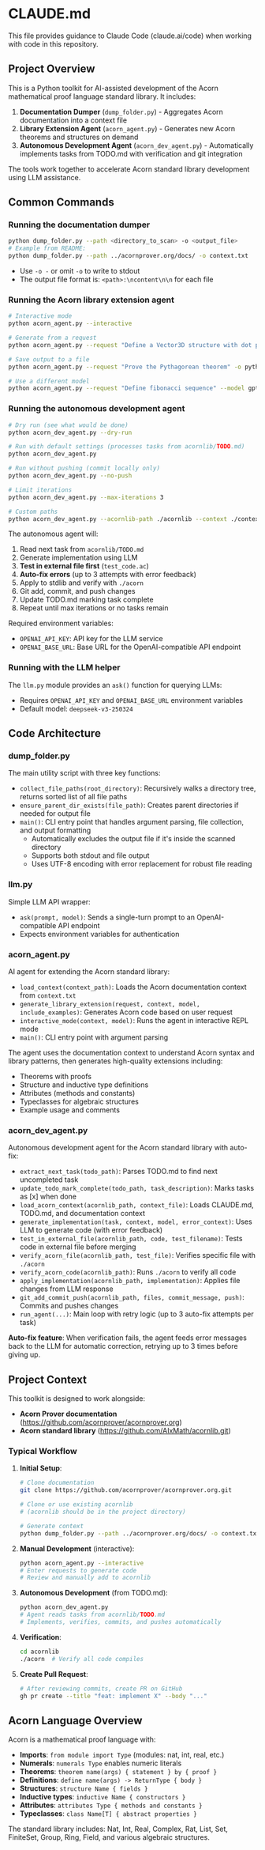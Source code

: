 # CLAUDE.md

This file provides guidance to Claude Code (claude.ai/code) when working with code in this repository.

## Project Overview

This is a Python toolkit for AI-assisted development of the Acorn mathematical proof language standard library. It includes:

1. **Documentation Dumper** (`dump_folder.py`) - Aggregates Acorn documentation into a context file
2. **Library Extension Agent** (`acorn_agent.py`) - Generates new Acorn theorems and structures on demand
3. **Autonomous Development Agent** (`acorn_dev_agent.py`) - Automatically implements tasks from TODO.md with verification and git integration

The tools work together to accelerate Acorn standard library development using LLM assistance.

## Common Commands

### Running the documentation dumper
```bash
python dump_folder.py --path <directory_to_scan> -o <output_file>
# Example from README:
python dump_folder.py --path ../acornprover.org/docs/ -o context.txt
```

- Use `-o -` or omit `-o` to write to stdout
- The output file format is: `<path>:\ncontent\n\n` for each file

### Running the Acorn library extension agent
```bash
# Interactive mode
python acorn_agent.py --interactive

# Generate from a request
python acorn_agent.py --request "Define a Vector3D structure with dot product"

# Save output to a file
python acorn_agent.py --request "Prove the Pythagorean theorem" -o pythagorean.ac

# Use a different model
python acorn_agent.py --request "Define fibonacci sequence" --model gpt-4
```

### Running the autonomous development agent
```bash
# Dry run (see what would be done)
python acorn_dev_agent.py --dry-run

# Run with default settings (processes tasks from acornlib/TODO.md)
python acorn_dev_agent.py

# Run without pushing (commit locally only)
python acorn_dev_agent.py --no-push

# Limit iterations
python acorn_dev_agent.py --max-iterations 3

# Custom paths
python acorn_dev_agent.py --acornlib-path ./acornlib --context ./context.txt
```

The autonomous agent will:
1. Read next task from `acornlib/TODO.md`
2. Generate implementation using LLM
3. **Test in external file first** (`test_code.ac`)
4. **Auto-fix errors** (up to 3 attempts with error feedback)
5. Apply to stdlib and verify with `./acorn`
6. Git add, commit, and push changes
7. Update TODO.md marking task complete
8. Repeat until max iterations or no tasks remain

Required environment variables:
- `OPENAI_API_KEY`: API key for the LLM service
- `OPENAI_BASE_URL`: Base URL for the OpenAI-compatible API endpoint

### Running with the LLM helper
The `llm.py` module provides an `ask()` function for querying LLMs:
- Requires `OPENAI_API_KEY` and `OPENAI_BASE_URL` environment variables
- Default model: `deepseek-v3-250324`

## Code Architecture

### dump_folder.py
The main utility script with three key functions:
- `collect_file_paths(root_directory)`: Recursively walks a directory tree, returns sorted list of all file paths
- `ensure_parent_dir_exists(file_path)`: Creates parent directories if needed for output file
- `main()`: CLI entry point that handles argument parsing, file collection, and output formatting
  - Automatically excludes the output file if it's inside the scanned directory
  - Supports both stdout and file output
  - Uses UTF-8 encoding with error replacement for robust file reading

### llm.py
Simple LLM API wrapper:
- `ask(prompt, model)`: Sends a single-turn prompt to an OpenAI-compatible API endpoint
- Expects environment variables for authentication

### acorn_agent.py
AI agent for extending the Acorn standard library:
- `load_context(context_path)`: Loads the Acorn documentation context from `context.txt`
- `generate_library_extension(request, context, model, include_examples)`: Generates Acorn code based on user request
- `interactive_mode(context, model)`: Runs the agent in interactive REPL mode
- `main()`: CLI entry point with argument parsing

The agent uses the documentation context to understand Acorn syntax and library patterns, then generates high-quality extensions including:
- Theorems with proofs
- Structure and inductive type definitions
- Attributes (methods and constants)
- Typeclasses for algebraic structures
- Example usage and comments

### acorn_dev_agent.py
Autonomous development agent for the Acorn standard library with auto-fix:
- `extract_next_task(todo_path)`: Parses TODO.md to find next uncompleted task
- `update_todo_mark_complete(todo_path, task_description)`: Marks tasks as [x] when done
- `load_acorn_context(acornlib_path, context_file)`: Loads CLAUDE.md, TODO.md, and documentation context
- `generate_implementation(task, context, model, error_context)`: Uses LLM to generate code (with error feedback)
- `test_in_external_file(acornlib_path, code, test_filename)`: Tests code in external file before merging
- `verify_acorn_file(acornlib_path, test_file)`: Verifies specific file with `./acorn`
- `verify_acorn_code(acornlib_path)`: Runs `./acorn` to verify all code
- `apply_implementation(acornlib_path, implementation)`: Applies file changes from LLM response
- `git_add_commit_push(acornlib_path, files, commit_message, push)`: Commits and pushes changes
- `run_agent(...)`: Main loop with retry logic (up to 3 auto-fix attempts per task)

**Auto-fix feature**: When verification fails, the agent feeds error messages back to the LLM for automatic correction, retrying up to 3 times before giving up.

## Project Context

This toolkit is designed to work alongside:
- **Acorn Prover documentation** (https://github.com/acornprover/acornprover.org)
- **Acorn standard library** (https://github.com/AIxMath/acornlib.git)

### Typical Workflow

1. **Initial Setup**:
   ```bash
   # Clone documentation
   git clone https://github.com/acornprover/acornprover.org.git

   # Clone or use existing acornlib
   # (acornlib should be in the project directory)

   # Generate context
   python dump_folder.py --path ../acornprover.org/docs/ -o context.txt
   ```

2. **Manual Development** (interactive):
   ```bash
   python acorn_agent.py --interactive
   # Enter requests to generate code
   # Review and manually add to acornlib
   ```

3. **Autonomous Development** (from TODO.md):
   ```bash
   python acorn_dev_agent.py
   # Agent reads tasks from acornlib/TODO.md
   # Implements, verifies, commits, and pushes automatically
   ```

4. **Verification**:
   ```bash
   cd acornlib
   ./acorn  # Verify all code compiles
   ```

5. **Create Pull Request**:
   ```bash
   # After reviewing commits, create PR on GitHub
   gh pr create --title "feat: implement X" --body "..."
   ```

## Acorn Language Overview

Acorn is a mathematical proof language with:
- **Imports**: `from module import Type` (modules: nat, int, real, etc.)
- **Numerals**: `numerals Type` enables numeric literals
- **Theorems**: `theorem name(args) { statement } by { proof }`
- **Definitions**: `define name(args) -> ReturnType { body }`
- **Structures**: `structure Name { fields }`
- **Inductive types**: `inductive Name { constructors }`
- **Attributes**: `attributes Type { methods and constants }`
- **Typeclasses**: `class Name[T] { abstract properties }`

The standard library includes: Nat, Int, Real, Complex, Rat, List, Set, FiniteSet, Group, Ring, Field, and various algebraic structures.
